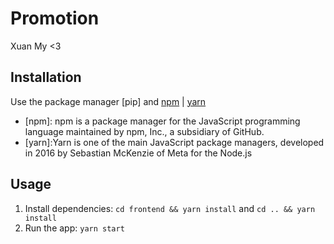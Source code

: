 # Promotion

Xuan My <3

## Installation

Use the package manager [pip] and [npm](https://nodejs.org/en) | [yarn](https://classic.yarnpkg.com/lang/en/docs/install/#mac-stable)
* [npm]: npm is a package manager for the JavaScript programming language maintained by npm, Inc., a subsidiary of GitHub.
* [yarn]:Yarn is one of the main JavaScript package managers, developed in 2016 by Sebastian McKenzie of Meta for the Node.js

## Usage

1. Install dependencies: `cd frontend && yarn install` and `cd .. && yarn install`
2. Run the app: `yarn start`